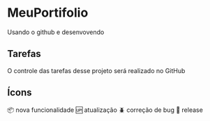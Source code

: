 # MeuPortifolio
Usando o github e desenvovendo

## Tarefas
O controle das tarefas desse projeto será realizado no GitHub

## Ícons

:package: nova funcionalidade
:up: atualização
:beetle: correção de bug
:checkered_flag: release


